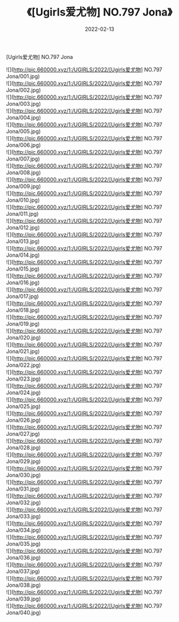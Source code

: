﻿---
layout: post
title:  《[Ugirls爱尤物] NO.797 Jona》
date:   2022-02-13
img: http://pic.660000.xyz/1:/UGIRLS/2022/[Ugirls爱尤物] NO.797 Jona/000.jpg
categories: [美女, 清纯, 唯美]
---

[Ugirls爱尤物] NO.797 Jona

 ![](http://pic.660000.xyz/1:/UGIRLS/2022/[Ugirls爱尤物] NO.797 Jona/001.jpg) <br>![](http://pic.660000.xyz/1:/UGIRLS/2022/[Ugirls爱尤物] NO.797 Jona/002.jpg) <br>![](http://pic.660000.xyz/1:/UGIRLS/2022/[Ugirls爱尤物] NO.797 Jona/003.jpg) <br>![](http://pic.660000.xyz/1:/UGIRLS/2022/[Ugirls爱尤物] NO.797 Jona/004.jpg) <br>![](http://pic.660000.xyz/1:/UGIRLS/2022/[Ugirls爱尤物] NO.797 Jona/005.jpg) <br>![](http://pic.660000.xyz/1:/UGIRLS/2022/[Ugirls爱尤物] NO.797 Jona/006.jpg) <br>![](http://pic.660000.xyz/1:/UGIRLS/2022/[Ugirls爱尤物] NO.797 Jona/007.jpg) <br>![](http://pic.660000.xyz/1:/UGIRLS/2022/[Ugirls爱尤物] NO.797 Jona/008.jpg) <br>![](http://pic.660000.xyz/1:/UGIRLS/2022/[Ugirls爱尤物] NO.797 Jona/009.jpg) <br>![](http://pic.660000.xyz/1:/UGIRLS/2022/[Ugirls爱尤物] NO.797 Jona/010.jpg) <br>![](http://pic.660000.xyz/1:/UGIRLS/2022/[Ugirls爱尤物] NO.797 Jona/011.jpg) <br>![](http://pic.660000.xyz/1:/UGIRLS/2022/[Ugirls爱尤物] NO.797 Jona/012.jpg) <br>![](http://pic.660000.xyz/1:/UGIRLS/2022/[Ugirls爱尤物] NO.797 Jona/013.jpg) <br>![](http://pic.660000.xyz/1:/UGIRLS/2022/[Ugirls爱尤物] NO.797 Jona/014.jpg) <br>![](http://pic.660000.xyz/1:/UGIRLS/2022/[Ugirls爱尤物] NO.797 Jona/015.jpg) <br>![](http://pic.660000.xyz/1:/UGIRLS/2022/[Ugirls爱尤物] NO.797 Jona/016.jpg) <br>![](http://pic.660000.xyz/1:/UGIRLS/2022/[Ugirls爱尤物] NO.797 Jona/017.jpg) <br>![](http://pic.660000.xyz/1:/UGIRLS/2022/[Ugirls爱尤物] NO.797 Jona/018.jpg) <br>![](http://pic.660000.xyz/1:/UGIRLS/2022/[Ugirls爱尤物] NO.797 Jona/019.jpg) <br>![](http://pic.660000.xyz/1:/UGIRLS/2022/[Ugirls爱尤物] NO.797 Jona/020.jpg) <br>![](http://pic.660000.xyz/1:/UGIRLS/2022/[Ugirls爱尤物] NO.797 Jona/021.jpg) <br>![](http://pic.660000.xyz/1:/UGIRLS/2022/[Ugirls爱尤物] NO.797 Jona/022.jpg) <br>![](http://pic.660000.xyz/1:/UGIRLS/2022/[Ugirls爱尤物] NO.797 Jona/023.jpg) <br>![](http://pic.660000.xyz/1:/UGIRLS/2022/[Ugirls爱尤物] NO.797 Jona/024.jpg) <br>![](http://pic.660000.xyz/1:/UGIRLS/2022/[Ugirls爱尤物] NO.797 Jona/025.jpg) <br>![](http://pic.660000.xyz/1:/UGIRLS/2022/[Ugirls爱尤物] NO.797 Jona/026.jpg) <br>![](http://pic.660000.xyz/1:/UGIRLS/2022/[Ugirls爱尤物] NO.797 Jona/027.jpg) <br>![](http://pic.660000.xyz/1:/UGIRLS/2022/[Ugirls爱尤物] NO.797 Jona/028.jpg) <br>![](http://pic.660000.xyz/1:/UGIRLS/2022/[Ugirls爱尤物] NO.797 Jona/029.jpg) <br>![](http://pic.660000.xyz/1:/UGIRLS/2022/[Ugirls爱尤物] NO.797 Jona/030.jpg) <br>![](http://pic.660000.xyz/1:/UGIRLS/2022/[Ugirls爱尤物] NO.797 Jona/031.jpg) <br>![](http://pic.660000.xyz/1:/UGIRLS/2022/[Ugirls爱尤物] NO.797 Jona/032.jpg) <br>![](http://pic.660000.xyz/1:/UGIRLS/2022/[Ugirls爱尤物] NO.797 Jona/033.jpg) <br>![](http://pic.660000.xyz/1:/UGIRLS/2022/[Ugirls爱尤物] NO.797 Jona/034.jpg) <br>![](http://pic.660000.xyz/1:/UGIRLS/2022/[Ugirls爱尤物] NO.797 Jona/035.jpg) <br>![](http://pic.660000.xyz/1:/UGIRLS/2022/[Ugirls爱尤物] NO.797 Jona/036.jpg) <br>![](http://pic.660000.xyz/1:/UGIRLS/2022/[Ugirls爱尤物] NO.797 Jona/037.jpg) <br>![](http://pic.660000.xyz/1:/UGIRLS/2022/[Ugirls爱尤物] NO.797 Jona/038.jpg) <br>![](http://pic.660000.xyz/1:/UGIRLS/2022/[Ugirls爱尤物] NO.797 Jona/039.jpg) <br>![](http://pic.660000.xyz/1:/UGIRLS/2022/[Ugirls爱尤物] NO.797 Jona/040.jpg) <br>